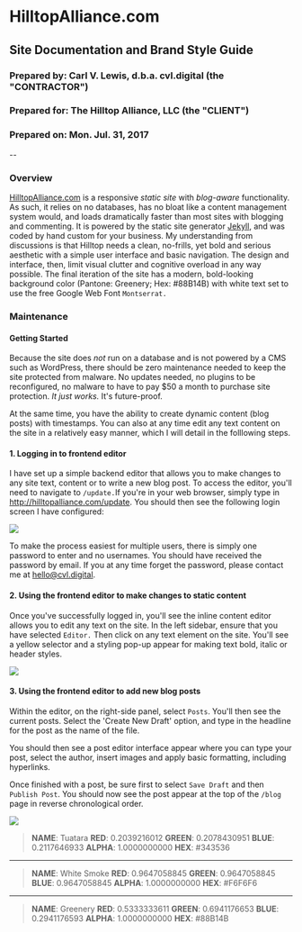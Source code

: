 # HilltopAlliance.com
## Site Documentation and Brand Style Guide
### Prepared by: Carl V. Lewis, d.b.a. cvl.digital (the "CONTRACTOR")
### Prepared for: The Hilltop Alliance, LLC (the "CLIENT")
### Prepared on: Mon. Jul. 31, 2017
--


### Overview
[HilltopAlliance.com](http://hilltopalliance.com) is a responsive *static site* with *blog-aware* functionality. As such, it relies on no databases, has no bloat like a content management system would, and loads dramatically faster than most sites with blogging and commenting. It is powered by the static site generator [Jekyll](https://jekyllrb.com/), and was coded by hand custom for your business. My understanding from discussions is that Hilltop needs a clean, no-frills, yet bold and serious aesthetic with a simple user interface and basic navigation. The design and interface, then, limit visual clutter and cognitive overload in any way possible. The final iteration of the site has a modern, bold-looking background color (Pantone: Greenery; Hex: #88B14B) with white text set to use the free Google Web Font `Montserrat.`

### Maintenance
#### Getting Started
Because the site does *not* run on a database and is not powered by a CMS such as WordPress, there should be zero maintenance needed to keep the site protected from malware. No updates needed, no plugins to be reconfigured, no malware to have to pay $50 a month to purchase site protection. *It just works.* It's future-proof.

At the same time, you have the ability to create dynamic content (blog posts) with timestamps. You can also at any time edit any text content on the site in a relatively easy manner, which I will detail in the folllowing steps.

#### 1. Logging in to frontend editor

I have set up a simple backend editor that allows you to make changes to any site text, content or to write a new blog post. To access the editor, you'll need to navigate to `/update.`If you're in your web browser, simply type in http://hilltopalliance.com/update. You should then see the following login screen I have configured:

![](https://s3.amazonaws.com/cvlassets/Screen%20Shot%202017-08-06%20at%201.37.08%20AM.png)

To make the process easiest for multiple users, there is simply one password to enter and no usernames. You should have received the password by email. If you at any time forget the password, please contact me at hello@cvl.digital.

#### 2. Using the frontend editor to make changes to static content
Once you've successfully logged in, you'll see the inline content editor allows you to edit any text on the site. In the left sidebar, ensure that you have selected `Editor.` Then click on any text element on the site. You'll see a yellow selector and a styling pop-up appear for making text bold, italic or header styles.

![](https://s3.amazonaws.com/cvlassets/hilltop-editor.gif)

#### 3. Using the frontend editor to add new blog posts
Within the editor, on the right-side panel, select `Posts`. You'll then see the current posts. Select the 'Create New Draft' option, and type in the headline for the post as the name of the file.

You should then see a post editor interface appear where you can type your post, select the author, insert images and apply basic formatting, including hyperlinks.

Once finished with a post, be sure first to select `Save Draft` and then `Publish Post`. You should now see the post appear at the top of the `/blog` page in reverse chronological order.


![](https://s3.amazonaws.com/cvlassets/Screen%20Shot%202017-08-08%20at%209.11.21%20PM.png)





>**NAME**: Tuatara
>**RED**: 0.2039216012
>**GREEN**: 0.2078430951
>**BLUE**: 0.2117646933
>**ALPHA**: 1.0000000000
>**HEX**: #343536

---

>**NAME**: White Smoke
>**RED**: 0.9647058845
>**GREEN**: 0.9647058845
>**BLUE**: 0.9647058845
>**ALPHA**: 1.0000000000
>**HEX**: #F6F6F6

---

>**NAME**: Greenery
>**RED**: 0.5333333611
>**GREEN**: 0.6941176653
>**BLUE**: 0.2941176593
>**ALPHA**: 1.0000000000
>**HEX**: #88B14B
